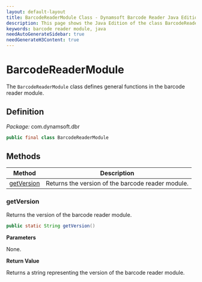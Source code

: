 ```yaml
---
layout: default-layout
title: BarcodeReaderModule Class - Dynamsoft Barcode Reader Java Edition API Reference
description: This page shows the Java Edition of the class BarcodeReaderModule in Barcode Reader Module.
keywords: barcode reader module, java
needAutoGenerateSidebar: true
needGenerateH3Content: true
---
```


# BarcodeReaderModule

The `BarcodeReaderModule` class defines general functions in the barcode reader module.

## Definition

*Package:* com.dynamsoft.dbr

```java
public final class BarcodeReaderModule
```

## Methods

| Method                                                    | Description                                        |
| --------------------------------------------------------- | -------------------------------------------------- |
| [getVersion](#getversion)                                 | Returns the version of the barcode reader module. |

### getVersion

Returns the version of the barcode reader module.

```java
public static String getVersion()
```

**Parameters**

None.

**Return Value**

Returns a string representing the version of the barcode reader module.

